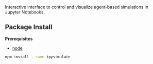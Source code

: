 Interactive interface to control and visualize agent-based simulations in Jupyter Notebooks. 

Package Install
---------------

**Prerequisites**
- [node](http://nodejs.org/)

```bash
npm install --save ipysimulate
```
